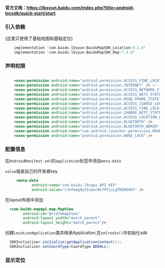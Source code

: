 **官方文档：https://lbsyun.baidu.com/index.php?title=android-locsdk/quick-start/start**

### **引入依赖**

(这里只使用了基础地图和基础定位)

```kotlin
    implementation 'com.baidu.lbsyun:BaiduMapSDK_Location:9.1.8'
    implementation 'com.baidu.lbsyun:BaiduMapSDK_Map:7.4.0'
```

### **声明权限**

```xml

    <uses-permission android:name="android.permission.ACCESS_FINE_LOCATION" />
    <uses-permission android:name="android.permission.INTERNET" /> <!-- 允许程序获取网络状态 -->
    <uses-permission android:name="android.permission.ACCESS_NETWORK_STATE" /> <!-- 允许程序访问WiFi网络信息 -->
    <uses-permission android:name="android.permission.ACCESS_WIFI_STATE" /> <!-- 允许程序读写手机状态和身份 -->
    <uses-permission android:name="android.permission.READ_PHONE_STATE" /> <!-- 允许程序访问CellID或WiFi热点来获取粗略的位置 -->
    <uses-permission android:name="android.permission.ACCESS_COARSE_LOCATION" /> <!-- 用于访问GPS定位 -->
    <uses-permission android:name="android.permission.ACCESS_FINE_LOCATION" /> <!-- 用于获取wifi的获取权限，wifi信息会用来进行网络定位 -->
    <uses-permission android:name="android.permission.CHANGE_WIFI_STATE" /> <!-- 用于申请调用A-GPS模块 -->
    <uses-permission android:name="android.permission.ACCESS_LOCATION_EXTRA_COMMANDS" /> <!-- 用于申请获取蓝牙信息进行室内定位 -->
    <uses-permission android:name="android.permission.BLUETOOTH" />
    <uses-permission android:name="android.permission.BLUETOOTH_ADMIN" />
    <uses-permission android:name="com.android.launcher.permission.READ_SETTINGS" />
    <uses-permission android:name="android.permission.WAKE_LOCK" />
```

### 配置信息

在`AndroidManifest.xml`的`application`标签中添加`meta-data`

`value`值是自己的开发者key

```xml
     <meta-data
            android:name="com.baidu.lbsapi.API_KEY"
            android:value="c7wfmqq8y5Is6un0s7PVjiLgTNIRD4hF" />
```

在layout布局中添加

```xml
  <com.baidu.mapapi.map.MapView
        android:id="@+id/bmapView"
        android:layout_width="match_parent"
        android:layout_height="match_parent"/>
```

创建`LocationApplication`类并继承Application,在`onCreate()`中初始化sdk

```java
  SDKInitializer.initialize(getApplicationContext());
  SDKInitializer.setCoordType(CoordType.BD09LL);
```

### 显示定位
